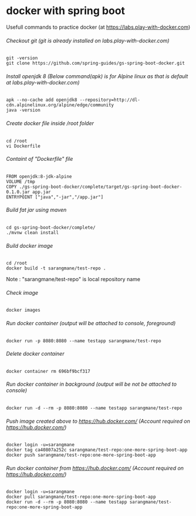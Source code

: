 # docker with spring boot
Usefull commands to practice docker (at https://labs.play-with-docker.com) 



###### Checkout git (git is already installed on labs.play-with-docker.com)
```
git -version
git clone https://github.com/spring-guides/gs-spring-boot-docker.git
```
	
###### Install openjdk 8 (Below command(apk) is for Alpine linux as that is default at labs.play-with-docker.com)
```
apk --no-cache add openjdk8 --repository=http://dl-cdn.alpinelinux.org/alpine/edge/community
java -version
```

###### Create docker file inside /root folder
```
cd /root
vi Dockerfile
```

###### Containt of "Dockerfile" file 
```
FROM openjdk:8-jdk-alpine
VOLUME /tmp
COPY ./gs-spring-boot-docker/complete/target/gs-spring-boot-docker-0.1.0.jar app.jar
ENTRYPOINT ["java","-jar","/app.jar"]
```


###### Build fat jar using maven
```
cd gs-spring-boot-docker/complete/
./mvnw clean install
```

###### Build docker image
```
cd /root
docker build -t sarangmane/test-repo .
```
Note : "sarangmane/test-repo" is local repository name

###### Check image
```
docker images
```

###### Run docker container (output will be attached to console, foreground)
```
docker run -p 8080:8080 --name testapp sarangmane/test-repo
```

###### Delete docker container
```
docker container rm 696bf9bcf317
```

###### Run docker container in background (output will be not be attached to console)
```
docker run -d --rm -p 8080:8080 --name testapp sarangmane/test-repo
```


###### Push image created above to https://hub.docker.com/ (Account required on https://hub.docker.com/)
```
docker login -u=sarangmane
docker tag ca40807a252c sarangmane/test-repo:one-more-spring-boot-app
docker push sarangmane/test-repo:one-more-spring-boot-app
```




###### Run docker container from https://hub.docker.com/ (Account required on https://hub.docker.com/)
```
docker login -u=sarangmane
docker pull sarangmane/test-repo:one-more-spring-boot-app
docker run -d --rm -p 8080:8080 --name testapp sarangmane/test-repo:one-more-spring-boot-app
```

